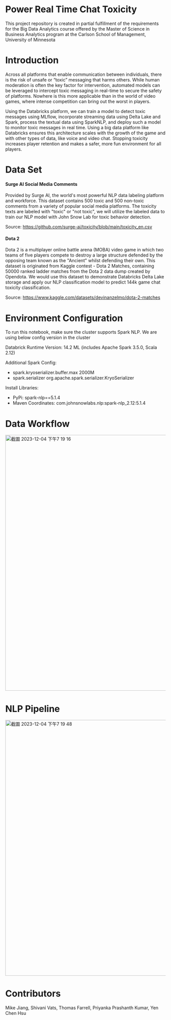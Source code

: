 # Power Real Time Chat Toxicity
This project repository is created in partial fulfillment of the requirements for the Big Data Analytics course offered by the Master of Science in Business Analytics program at the Carlson School of Management, University of Minnesota

# Introduction
 Across all platforms that enable communication between individuals, there is the risk of unsafe or “toxic” messaging that harms others. While human moderation is often the key factor for intervention, automated models can be leveraged to intercept toxic messaging in real-time to secure the safety of platforms. Nowhere is this more applicable than in the world of video games, where intense competition can bring out the worst in players.

Using the Databricks platform, we can train a model to detect toxic messages using MLflow, incorporate streaming data using Delta Lake and Spark, process the textual data using SparkNLP, and deploy such a model to monitor toxic messages in real time. Using a big data platform like Databricks ensures this architecture scales with the growth of the game and with other types of data, like voice and video chat. Stopping toxicity increases player retention and makes a safer, more fun environment for all players.

# Data Set
#### Surge AI Social Media Comments
Provided by Surge AI, the world's most powerful NLP data labeling platform and workforce.
This dataset contains 500 toxic and 500 non-toxic comments from a variety of popular social media platforms. The toxicity texts are labeled with "toxic" or "not toxic", we will utilize the labeled data to train our NLP model with John Snow Lab for toxic behavior detection.

Source: https://github.com/surge-ai/toxicity/blob/main/toxicity_en.csv

#### Dota 2 
Dota 2 is a multiplayer online battle arena (MOBA) video game in which two teams of five players compete to destroy a large structure defended by the opposing team known as the "Ancient" whilst defending their own.
This dataset is originated from Kaggle contest - Dota 2 Matches, containing 50000 ranked ladder matches from the Dota 2 data dump created by Opendota. We would use this dataset to demonstrate Databricks Delta Lake storage and apply our NLP classification model to predict 144k game chat toxicity classification.

Source: https://www.kaggle.com/datasets/devinanzelmo/dota-2-matches

# Environment Configuration
To run this notebook, make sure the cluster supports Spark NLP. We are using below config version in the cluster 

Databrick Runtime Version: 14.2 ML (includes Apache Spark 3.5.0, Scala 2.12)

Additional Spark Config:
- spark.kryoserializer.buffer.max 2000M
- spark.serializer org.apache.spark.serializer.KryoSerializer

Install Libraries:
- PyPi: spark-nlp==5.1.4
- Maven Coordinates: com.johnsnowlabs.nlp:spark-nlp_2.12:5.1.4

# Data Workflow
<img width="804" alt="截圖 2023-12-04 下午7 19 16" src="https://github.com/YenChenHsu/Power_Real_Time_Chat_Toxicity/assets/57134574/e9605707-ff75-4339-b94d-95f182301241">

# NLP Pipeline
<img width="804" alt="截圖 2023-12-04 下午7 19 48" src="https://github.com/YenChenHsu/Power_Real_Time_Chat_Toxicity/assets/57134574/64fca9e8-99b5-4d73-8108-b13bcfd0e51f">

# Contributors
Mike Jiang, Shivani Vats, Thomas Farrell, Priyanka Prashanth Kumar, Yen Chen Hsu

